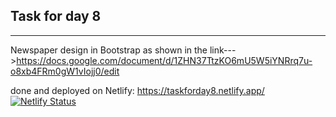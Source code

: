 Task for day 8
-----------------------------
-----------------------------
Newspaper design in Bootstrap as shown in the link--->https://docs.google.com/document/d/1ZHN37TtzKO6mU5W5iYNRrq7u-o8xb4FRm0gW1vIojj0/edit

done and deployed on Netlify: https://taskforday8.netlify.app/ [![Netlify Status](https://api.netlify.com/api/v1/badges/85f77eab-ba05-4526-bf60-ef511849090f/deploy-status)](https://app.netlify.com/sites/taskforday8/deploys)
